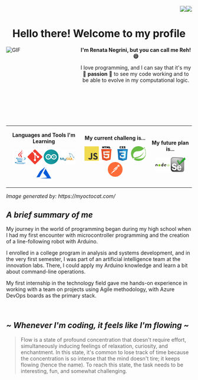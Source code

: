 <p align="right"><img src="https://github.com/renatangr/renatangr/blob/main/flowerline.png" width="50%" /><img src="https://github.com/renatangr/renatangr/blob/main/flowerline.png" width="50%" /></p>
<h1 align="center"> Hello there! Welcome to my profile </h1> 

<img align="left" alt="GIF" src="https://github.com/renatangr/renatangr/blob/main/octacatme.gif" width="200" height="200" />
<p align="center" ><b> I'm Renata Negrini, but you can call me Reh! 😄 </b> </p>
<p align="center" >I love programming, and I can say that it's my 💓 <b>passion</b> 💓 to see my code working and to be able to evolve in my computational logic. </p>

<table align="left">
  <tr>
    <td>
      <p align="center"><b>Languages and Tools I'm Learning</b></p>
      <p align="center"><img src="https://raw.githubusercontent.com/teamedwardforever/Readme-Generator/71f25dd8b98329b168142a6b782a107b75eab178/svg/Skills/Languages/java-original.svg" alt="Java" width="40" height="40"/><img src="https://raw.githubusercontent.com/teamedwardforever/Readme-Generator/71f25dd8b98329b168142a6b782a107b75eab178/svg/Skills/Other/git-scm-icon.svg" alt="Git" width="40" height="40"/> <img src="https://raw.githubusercontent.com/teamedwardforever/Readme-Generator/71f25dd8b98329b168142a6b782a107b75eab178/svg/Skills/Other/arduino-1.svg" alt="Arduino" width="40" height="40"/>  <img src="https://raw.githubusercontent.com/teamedwardforever/Readme-Generator/71f25dd8b98329b168142a6b782a107b75eab178/svg/Skills/Database/mysql-original-wordmark.svg" alt="Mysql" width="40" height="40"/> <img src="https://raw.githubusercontent.com/teamedwardforever/Readme-Generator/71f25dd8b98329b168142a6b782a107b75eab178/svg/Skills/Devops/microsoft_azure-icon.svg" alt="Microsoft Azure" width="40" height="40"/> </p>
    </td>
    <td>
      <p align="center"><b> My current challeng is... </b></p>
      <p align="center"><img src="https://raw.githubusercontent.com/teamedwardforever/Readme-Generator/71f25dd8b98329b168142a6b782a107b75eab178/svg/Skills/Languages/javascript-original.svg" alt="HTML" width="40" height="40"/><img src="https://raw.githubusercontent.com/teamedwardforever/Readme-Generator/71f25dd8b98329b168142a6b782a107b75eab178/svg/Skills/Frontend/html5-original-wordmark.svg" alt="HTML" width="40" height="40"/> <img src="https://raw.githubusercontent.com/teamedwardforever/Readme-Generator/71f25dd8b98329b168142a6b782a107b75eab178/svg/Skills/Frontend/css3-original-wordmark.svg" alt="Css" width="40" height="40"/> <img src="https://raw.githubusercontent.com/teamedwardforever/Readme-Generator/71f25dd8b98329b168142a6b782a107b75eab178/svg/Skills/Backend/springio-icon.svg" alt="Spring" width="40" height="40"/> <img src="https://raw.githubusercontent.com/teamedwardforever/Readme-Generator/71f25dd8b98329b168142a6b782a107b75eab178/svg/Skills/Software/getpostman-icon.svg" alt="Postman" width="40" height="40"/> </p>
    </td>
    <td>
      <p align="center"><b> My future plan is... </b></p>
      <p align="center"><img src="https://raw.githubusercontent.com/teamedwardforever/Readme-Generator/71f25dd8b98329b168142a6b782a107b75eab178/svg/Skills/Backend/nodejs-original-wordmark.svg" alt="NodeJs" width="40" height="40"/> <img src="https://raw.githubusercontent.com/teamedwardforever/Readme-Generator/71f25dd8b98329b168142a6b782a107b75eab178/svg/Skills/Testing/selenium-logo.svg" alt="Selenium" width="40" height="40"/> </p>
    </td>
  </tr>
</table>
<br><br><br><br><br>
<i>Image generated by: https://myoctocat.com/</i>
<br>
<h2><i>A brief summary of me</i></h2> 
<p>My journey in the world of programming began during my high school when I had my first encounter with microcontroller programming and the creation of a line-following robot with Arduino.</p>

<p>I enrolled in a college program in analysis and systems development, and in the very first semester, I was part of an artificial intelligence team at the innovation labs. There, I could apply my Arduino knowledge and learn a bit about command-line operations. </p>

<p> My first internship in the technology field gave me hands-on experience in working with a team on projects using Agile methodology, with Azure DevOps boards as the primary stack. </p>

<br>
<h2><i>~ Whenever I'm coding, it feels like I'm flowing ~</i></h2>
<blockquote>
  <p>Flow is a state of profound concentration that doesn't require effort, simultaneously inducing feelings of relaxation, curiosity, and enchantment. In this state, it's common to lose track of time because the concentration is so intense that the mind doesn't tire; it keeps flowing (hence the name). To reach this state, the task needs to be interesting, fun, and somewhat challenging.</p>
</blockquote>
